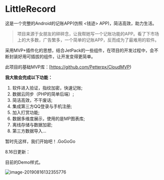 

# LittleRecord

这是一个完整的Android的记账APP(仿照 <钱迹> APP)，简洁高效，助力生活。

> 项目来源于女朋友的碎碎念，让我帮她写一个记账功能的APP。看了下市场上的大多数，广告繁多，一个简单的记账APP，反而成为了最难用的软件。

采用MVP+插件化的思想，结合JetPack的一些组件，在项目的开发过程中，会不断封装好用可插拔的组件，让开发变得更简单。

此项目的基础MVP库：[https://github.com/Petterpx/CloudMVP)

**我大致会完成以下功能：**

1. 软件进入验证，指纹加密，快速记账;
2. 数据云同步（PHP的简单后端）;
3. 简洁高效，不干废话;
4. 集成第三方QQ登录与手机注册;
5. 加入打赏功能;
6. 数据多维度展示，使用的是MP图表库;
7. 离线存储与数据加密;
8. 第三方数据导入...

暂时先这样，我们开始吧！.GoGoGo



8.16日更新：

目前的Demo样式。

![image-20190816132355776](http://ww4.sinaimg.cn/large/006tNc79ly1g61gapnzgsj31gi0u0x0w.jpg)


